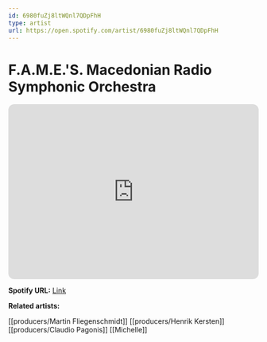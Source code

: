 ```yaml
---
id: 6980fuZj8ltWQnl7QDpFhH
type: artist
url: https://open.spotify.com/artist/6980fuZj8ltWQnl7QDpFhH
---
```

# F.A.M.E.'S. Macedonian Radio Symphonic Orchestra

<iframe style="border-radius:12px" src="https://open.spotify.com/embed/artist/6980fuZj8ltWQnl7QDpFhH" width="100%" height="352" frameBorder="0" allowfullscreen="" allow="autoplay; clipboard-write; encrypted-media; fullscreen; picture-in-picture" loading="lazy"></iframe>

**Spotify URL:** [Link](https://open.spotify.com/artist/6980fuZj8ltWQnl7QDpFhH)

**Related artists:**

[[producers/Martin Fliegenschmidt]]
[[producers/Henrik Kersten]]
[[producers/Claudio Pagonis]]
[[Michelle]]
